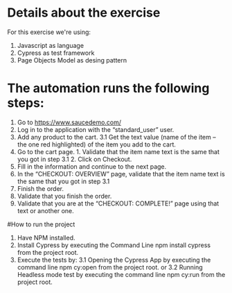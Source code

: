 # Details about the exercise
For this exercise we're using:
  1. Javascript as language
  2. Cypress as test framework
  2. Page Objects Model as desing pattern

# The automation runs the following steps:

  1. Go to https://www.saucedemo.com/
  2. Log in to the application with the “standard_user” user.
  3. Add any product to the cart.
    3.1 Get the text value (name of the item – the one red highlighted) of the item you add to the cart. 
  4. Go to the cart page.
    1. Validate that the item name text is the same that you got in step 3.1
    2. Click on Checkout.
  5. Fill in the information and continue to the next page.
  6. In the “CHECKOUT: OVERVIEW” page, validate that the item name text is the same that you got in step 3.1
  7. Finish the order.
  8. Validate that you finish the order.
  9. Validate that you are at the “CHECKOUT: COMPLETE!” page using that text or another one.

#How to run the project

  1. Have NPM installed.
  2. Install Cypress by executing the Command Line npm install cypress from the project root.
  3. Execute the tests by:
    3.1 Opening the Cypress App by executing the command line npm cy:open from the project root.
     or
    3.2 Running Headless mode test by executing the command line npm cy:run from the project root.

